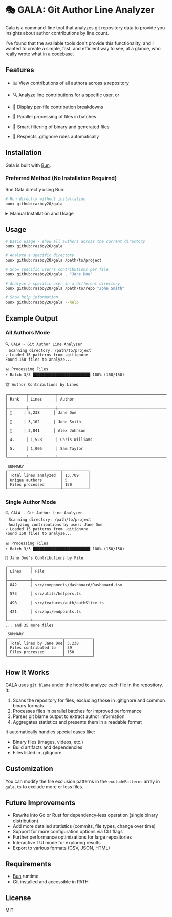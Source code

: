 # 🎭 GALA: Git Author Line Analyzer

Gala is a command-line tool that analyzes git repository data to provide you insights about author contributions by line count.

I've found that the available tools don't provide this functionality, and I wanted to create a simple, fast, and efficient way to see, at a glance, who really wrote what in a codebase.

## Features

- 📊 View contributions of all authors across a repository
- 🔍 Analyze line contributions for a specific user, or
- 📝 Display per-file contribution breakdowns

- 🚀 Parallel processing of files in batches
- 🧠 Smart filtering of binary and generated files
- 🔧 Respects .gitignore rules automatically

## Installation

Gala is built with [Bun](https://bun.sh).

### Preferred Method (No Installation Required)

Run Gala directly using Bun:

```bash
# Run directly without installation
bunx github:razboy20/gala
```

<details>
<summary>Manual Installation and Usage</summary>

### Installation

```bash
# Clone the repository
git clone https://github.com/razboy20/gala.git
cd gala

# Install dependencies
bun install
```

### Usage after Manual Installation

```bash
# Basic usage - show all authors across the current directory
bun gala.ts

# Analyze a specific directory
bun gala.ts /path/to/project

# Show specific user's contributions per file
bun gala.ts . "Jane Doe"

# Analyze a specific user in a different directory
bun gala.ts /path/to/repo "John Smith"

# Show help information
bun gala.ts --help
```
</details>

## Usage

```bash
# Basic usage - show all authors across the current directory
bunx github:razboy20/gala

# Analyze a specific directory
bunx github:razboy20/gala /path/to/project

# Show specific user's contributions per file
bunx github:razboy20/gala . "Jane Doe"

# Analyze a specific user in a different directory
bunx github:razboy20/gala /path/to/repo "John Smith"

# Show help information
bunx github:razboy20/gala --help
```

## Example Output

### All Authors Mode

```
🔍 GALA - Git Author Line Analyzer
ℹ Scanning directory: /path/to/project
✓ Loaded 15 patterns from .gitignore
Found 150 files to analyze...

📊 Processing Files
⚡ Batch 3/3 █████████████████████████ 100% (150/150)

🏆 Author Contributions by Lines

┌────────┬────────────┬────────────────────────────────────────────────────────────┐
│ Rank   │ Lines      │ Author                                                     │
├────────┼────────────┼────────────────────────────────────────────────────────────┤
│ 🥇     │ 5,238      │ Jane Doe                                                   │
│ 🥈     │ 3,102      │ John Smith                                                 │
│ 🥉     │ 2,841      │ Alex Johnson                                               │
│ 4.     │ 1,523      │ Chris Williams                                             │
│ 5.     │ 1,005      │ Sam Taylor                                                 │
└────────┴────────────┴────────────────────────────────────────────────────────────┘

 SUMMARY
┌───────────────────────┬───────────┐
│ Total lines analyzed  │ 13,709    │
│ Unique authors        │ 5         │
│ Files processed       │ 150       │
└───────────────────────┴───────────┘
```

### Single Author Mode

```
🔍 GALA - Git Author Line Analyzer
ℹ Scanning directory: /path/to/project
ℹ Analyzing contributions by user: Jane Doe
✓ Loaded 15 patterns from .gitignore
Found 150 files to analyze...

📊 Processing Files
⚡ Batch 3/3 █████████████████████████ 100% (150/150)

📝 Jane Doe's Contributions by File

┌──────────┬────────────────────────────────────────────────────────────────────────────────────┐
│ Lines    │ File                                                                               │
├──────────┼────────────────────────────────────────────────────────────────────────────────────┤
│ 842      │ src/components/dashboard/Dashboard.tsx                                             │
│ 573      │ src/utils/helpers.ts                                                               │
│ 498      │ src/features/auth/authSlice.ts                                                     │
│ 421      │ src/api/endpoints.ts                                                               │
└──────────┴────────────────────────────────────────────────────────────────────────────────────┘
... and 35 more files

 SUMMARY
┌────────────────────────┬────────────┐
│ Total lines by Jane Doe│ 5,238      │
│ Files contributed to   │ 39         │
│ Files processed        │ 150        │
└────────────────────────┴────────────┘
```

## How It Works

GALA uses `git blame` under the hood to analyze each file in the repository. It:

1. Scans the repository for files, excluding those in .gitignore and common binary formats
2. Processes files in parallel batches for improved performance
3. Parses git blame output to extract author information
4. Aggregates statistics and presents them in a readable format

It automatically handles special cases like:
- Binary files (images, videos, etc.)
- Build artifacts and dependencies
- Files listed in .gitignore

## Customization

You can modify the file exclusion patterns in the `excludePatterns` array in `gala.ts` to exclude more or less files.

## Future Improvements

- Rewrite into Go or Rust for dependency-less operation (single binary distribution)
- Add more detailed statistics (commits, file types, change over time)
- Support for more configuration options via CLI flags
- Further performance optimizations for large repositories
- Interactive TUI mode for exploring results
- Export to various formats (CSV, JSON, HTML)


## Requirements

- [Bun](https://bun.sh) runtime
- Git installed and accessible in PATH

## License

MIT
